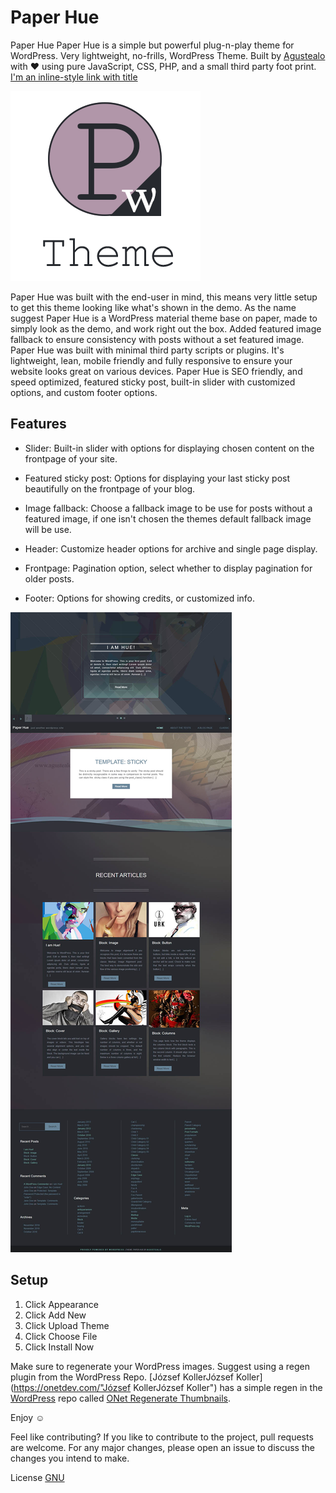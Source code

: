# Paper Hue
Paper Hue
Paper Hue is a simple but powerful plug-n-play theme for WordPress. Very lightweight, no-frills, WordPress Theme. Built by [Agustealo](https://www.agustealo.com/ "Agustealo, digital development and design") with ❤️ using pure JavaScript, CSS, PHP, and a small third party foot print.
[I'm an inline-style link with title](https://www.google.com "Google's Homepage")

![alt text](https://raw.githubusercontent.com/agustealo/paper-project-assets/master/images/WordPress/Paper%20Hue/Paper-WP-Theme-Logo.png?raw=true "Paper Hue Logo")

Paper Hue was built with the end-user in mind, this means very little setup to get this theme looking like what's shown in the demo. As the name suggest Paper Hue is a WordPress material theme base on paper, made to simply look as the demo, and work right out the box. Added featured image fallback to ensure consistency with posts without a set featured image. Paper Hue was built with minimal third party scripts or plugins. It's lightweight, lean, mobile friendly and fully responsive to ensure your website looks great on various devices. Paper Hue is SEO friendly, and speed optimized, featured sticky post, built-in slider with customized options, and custom footer options.

## Features

+ Slider: Built-in slider with options for displaying chosen content on the frontpage of your site.

+ Featured sticky post: Options for displaying your last sticky post beautifully on the frontpage of your blog.

+ Image fallback: Choose a fallback image to be use for posts without a featured image, if one isn't chosen the themes default fallback image will be use.

+ Header: Customize header options for archive and single page display.

+ Frontpage: Pagination option, select whether to display pagination for older posts.

+ Footer: Options for showing credits, or customized info.

![alt text](https://raw.githubusercontent.com/agustealo/paper-project-assets/master/images/WordPress/Paper%20Hue/WP-ThemeScreenshot-sm.jpg?raw=true "Paper Hue theme screenshot")

## Setup

1. Click Appearance
2. Click Add New
3. Click Upload Theme
4. Click Choose File
5. Click Install Now

Make sure to regenerate your WordPress images. Suggest using a regen plugin from the WordPress Repo. [József KollerJózsef Koller](https://onetdev.com/"József KollerJózsef Koller") has a simple regen in the [WordPress](https://wordpress.org/ "WordPress") repo called [ONet Regenerate Thumbnails](https://wordpress.org/plugins/onet-regenerate-thumbnails/ "ONet Regenerate Thumbnails").

Enjoy ☺️

Feel like contributing?
If you like to contribute to the project, pull requests are welcome. For any major changes, please open an issue to discuss the changes you intend to make.

License
[GNU](https://choosealicense.com/licenses/gpl-3.0/ "General Public License")
